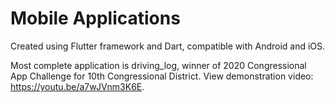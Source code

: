# Mobile Applications
Created using Flutter framework and Dart, compatible with Android and iOS. 

Most complete application is driving_log, winner of 2020 Congressional App Challenge for 10th Congressional District. View demonstration video: https://youtu.be/a7wJVnm3K6E.
